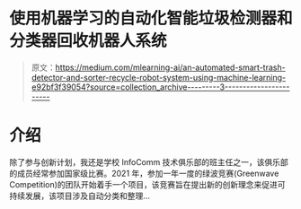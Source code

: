 # 使用机器学习的自动化智能垃圾检测器和分类器回收机器人系统

> 原文：<https://medium.com/mlearning-ai/an-automated-smart-trash-detector-and-sorter-recycle-robot-system-using-machine-learning-e92bf3f39054?source=collection_archive---------3----------------------->

# 介绍

除了参与创新计划，我还是学校 InfoComm 技术俱乐部的班主任之一，该俱乐部的成员经常参加国家级比赛。2021 年，参加一年一度的绿波竞赛(Greenwave Competition)的团队开始着手一个项目，该竞赛旨在提出新的创新理念来促进可持续发展，该项目涉及自动分类和整理…